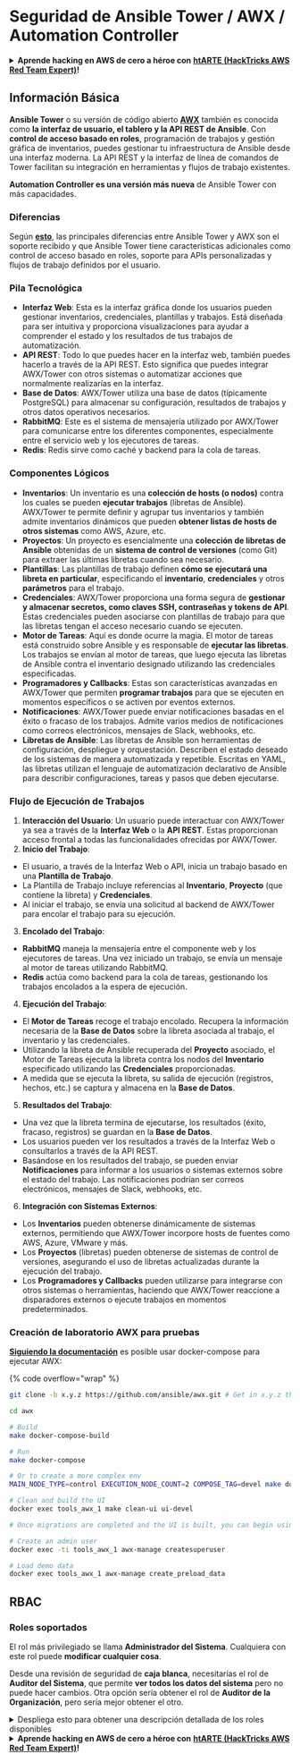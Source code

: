 # Seguridad de Ansible Tower / AWX / Automation Controller

<details>

<summary><strong>Aprende hacking en AWS de cero a héroe con</strong> <a href="https://training.hacktricks.xyz/courses/arte"><strong>htARTE (HackTricks AWS Red Team Expert)</strong></a><strong>!</strong></summary>

Otras formas de apoyar a HackTricks:

* Si quieres ver a tu **empresa anunciada en HackTricks** o **descargar HackTricks en PDF**, consulta los [**PLANES DE SUSCRIPCIÓN**](https://github.com/sponsors/carlospolop)!
* Consigue el [**merchandising oficial de PEASS & HackTricks**](https://peass.creator-spring.com)
* Descubre [**La Familia PEASS**](https://opensea.io/collection/the-peass-family), nuestra colección de [**NFTs**](https://opensea.io/collection/the-peass-family) exclusivos
* **Únete al** 💬 [**grupo de Discord**](https://discord.gg/hRep4RUj7f) o al [**grupo de Telegram**](https://t.me/peass) o **sigue** a **Twitter** 🐦 [**@carlospolopm**](https://twitter.com/carlospolopm)**.**
* **Comparte tus trucos de hacking enviando PRs a los repositorios de GitHub de** [**HackTricks**](https://github.com/carlospolop/hacktricks) y [**HackTricks Cloud**](https://github.com/carlospolop/hacktricks-cloud).

</details>

## Información Básica

**Ansible Tower** o su versión de código abierto [**AWX**](https://github.com/ansible/awx) también es conocida como **la interfaz de usuario, el tablero y la API REST de Ansible**. Con **control de acceso basado en roles**, programación de trabajos y gestión gráfica de inventarios, puedes gestionar tu infraestructura de Ansible desde una interfaz moderna. La API REST y la interfaz de línea de comandos de Tower facilitan su integración en herramientas y flujos de trabajo existentes.

**Automation Controller es una versión más nueva** de Ansible Tower con más capacidades.

### Diferencias

Según [**esto**](https://blog.devops.dev/ansible-tower-vs-awx-under-the-hood-65cfec78db00), las principales diferencias entre Ansible Tower y AWX son el soporte recibido y que Ansible Tower tiene características adicionales como control de acceso basado en roles, soporte para APIs personalizadas y flujos de trabajo definidos por el usuario.

### Pila Tecnológica

* **Interfaz Web**: Esta es la interfaz gráfica donde los usuarios pueden gestionar inventarios, credenciales, plantillas y trabajos. Está diseñada para ser intuitiva y proporciona visualizaciones para ayudar a comprender el estado y los resultados de tus trabajos de automatización.
* **API REST**: Todo lo que puedes hacer en la interfaz web, también puedes hacerlo a través de la API REST. Esto significa que puedes integrar AWX/Tower con otros sistemas o automatizar acciones que normalmente realizarías en la interfaz.
* **Base de Datos**: AWX/Tower utiliza una base de datos (típicamente PostgreSQL) para almacenar su configuración, resultados de trabajos y otros datos operativos necesarios.
* **RabbitMQ**: Este es el sistema de mensajería utilizado por AWX/Tower para comunicarse entre los diferentes componentes, especialmente entre el servicio web y los ejecutores de tareas.
* **Redis**: Redis sirve como caché y backend para la cola de tareas.

### Componentes Lógicos

* **Inventarios**: Un inventario es una **colección de hosts (o nodos)** contra los cuales se pueden **ejecutar trabajos** (libretas de Ansible). AWX/Tower te permite definir y agrupar tus inventarios y también admite inventarios dinámicos que pueden **obtener listas de hosts de otros sistemas** como AWS, Azure, etc.
* **Proyectos**: Un proyecto es esencialmente una **colección de libretas de Ansible** obtenidas de un **sistema de control de versiones** (como Git) para extraer las últimas libretas cuando sea necesario.
* **Plantillas**: Las plantillas de trabajo definen **cómo se ejecutará una libreta en particular**, especificando el **inventario**, **credenciales** y otros **parámetros** para el trabajo.
* **Credenciales**: AWX/Tower proporciona una forma segura de **gestionar y almacenar secretos, como claves SSH, contraseñas y tokens de API**. Estas credenciales pueden asociarse con plantillas de trabajo para que las libretas tengan el acceso necesario cuando se ejecuten.
* **Motor de Tareas**: Aquí es donde ocurre la magia. El motor de tareas está construido sobre Ansible y es responsable de **ejecutar las libretas**. Los trabajos se envían al motor de tareas, que luego ejecuta las libretas de Ansible contra el inventario designado utilizando las credenciales especificadas.
* **Programadores y Callbacks**: Estas son características avanzadas en AWX/Tower que permiten **programar trabajos** para que se ejecuten en momentos específicos o se activen por eventos externos.
* **Notificaciones**: AWX/Tower puede enviar notificaciones basadas en el éxito o fracaso de los trabajos. Admite varios medios de notificaciones como correos electrónicos, mensajes de Slack, webhooks, etc.
* **Libretas de Ansible**: Las libretas de Ansible son herramientas de configuración, despliegue y orquestación. Describen el estado deseado de los sistemas de manera automatizada y repetible. Escritas en YAML, las libretas utilizan el lenguaje de automatización declarativo de Ansible para describir configuraciones, tareas y pasos que deben ejecutarse.

### Flujo de Ejecución de Trabajos

1. **Interacción del Usuario**: Un usuario puede interactuar con AWX/Tower ya sea a través de la **Interfaz Web** o la **API REST**. Estas proporcionan acceso frontal a todas las funcionalidades ofrecidas por AWX/Tower.
2. **Inicio del Trabajo**:
* El usuario, a través de la Interfaz Web o API, inicia un trabajo basado en una **Plantilla de Trabajo**.
* La Plantilla de Trabajo incluye referencias al **Inventario**, **Proyecto** (que contiene la libreta) y **Credenciales**.
* Al iniciar el trabajo, se envía una solicitud al backend de AWX/Tower para encolar el trabajo para su ejecución.
3. **Encolado del Trabajo**:
* **RabbitMQ** maneja la mensajería entre el componente web y los ejecutores de tareas. Una vez iniciado un trabajo, se envía un mensaje al motor de tareas utilizando RabbitMQ.
* **Redis** actúa como backend para la cola de tareas, gestionando los trabajos encolados a la espera de ejecución.
4. **Ejecución del Trabajo**:
* El **Motor de Tareas** recoge el trabajo encolado. Recupera la información necesaria de la **Base de Datos** sobre la libreta asociada al trabajo, el inventario y las credenciales.
* Utilizando la libreta de Ansible recuperada del **Proyecto** asociado, el Motor de Tareas ejecuta la libreta contra los nodos del **Inventario** especificado utilizando las **Credenciales** proporcionadas.
* A medida que se ejecuta la libreta, su salida de ejecución (registros, hechos, etc.) se captura y almacena en la **Base de Datos**.
5. **Resultados del Trabajo**:
* Una vez que la libreta termina de ejecutarse, los resultados (éxito, fracaso, registros) se guardan en la **Base de Datos**.
* Los usuarios pueden ver los resultados a través de la Interfaz Web o consultarlos a través de la API REST.
* Basándose en los resultados del trabajo, se pueden enviar **Notificaciones** para informar a los usuarios o sistemas externos sobre el estado del trabajo. Las notificaciones podrían ser correos electrónicos, mensajes de Slack, webhooks, etc.
6. **Integración con Sistemas Externos**:
* Los **Inventarios** pueden obtenerse dinámicamente de sistemas externos, permitiendo que AWX/Tower incorpore hosts de fuentes como AWS, Azure, VMware y más.
* Los **Proyectos** (libretas) pueden obtenerse de sistemas de control de versiones, asegurando el uso de libretas actualizadas durante la ejecución del trabajo.
* Los **Programadores y Callbacks** pueden utilizarse para integrarse con otros sistemas o herramientas, haciendo que AWX/Tower reaccione a disparadores externos o ejecute trabajos en momentos predeterminados.
### Creación de laboratorio AWX para pruebas

[**Siguiendo la documentación**](https://github.com/ansible/awx/blob/devel/tools/docker-compose/README.md) es posible usar docker-compose para ejecutar AWX:

{% code overflow="wrap" %}
```bash
git clone -b x.y.z https://github.com/ansible/awx.git # Get in x.y.z the latest release version

cd awx

# Build
make docker-compose-build

# Run
make docker-compose

# Or to create a more complex env
MAIN_NODE_TYPE=control EXECUTION_NODE_COUNT=2 COMPOSE_TAG=devel make docker-compose

# Clean and build the UI
docker exec tools_awx_1 make clean-ui ui-devel

# Once migrations are completed and the UI is built, you can begin using AWX. The UI can be reached in your browser at https://localhost:8043/#/home, and the API can be found at https://localhost:8043/api/v2.

# Create an admin user
docker exec -ti tools_awx_1 awx-manage createsuperuser

# Load demo data
docker exec tools_awx_1 awx-manage create_preload_data
```
## RBAC

### Roles soportados

El rol más privilegiado se llama **Administrador del Sistema**. Cualquiera con este rol puede **modificar cualquier cosa**.

Desde una revisión de seguridad de **caja blanca**, necesitarías el rol de **Auditor del Sistema**, que permite **ver todos los datos del sistema** pero no puede hacer cambios. Otra opción sería obtener el rol de **Auditor de la Organización**, pero sería mejor obtener el otro.

<details>

<summary>Despliega esto para obtener una descripción detallada de los roles disponibles</summary>

1. **Administrador del Sistema**:
* Este es el rol de superusuario con permisos para acceder y modificar cualquier recurso en el sistema.
* Pueden gestionar todas las organizaciones, equipos, proyectos, inventarios, plantillas de trabajo, etc.
2. **Auditor del Sistema**:
* Los usuarios con este rol pueden ver todos los datos del sistema pero no pueden hacer cambios.
* Este rol está diseñado para cumplimiento y supervisión.
3. **Roles de Organización**:
* **Admin**: Control total sobre los recursos de la organización.
* **Auditor**: Acceso solo de lectura a los recursos de la organización.
* **Miembro**: Membresía básica en una organización sin permisos específicos.
* **Ejecutar**: Puede ejecutar plantillas de trabajo dentro de la organización.
* **Leer**: Puede ver los recursos de la organización.
4. **Roles de Proyecto**:
* **Admin**: Puede gestionar y modificar el proyecto.
* **Usar**: Puede usar el proyecto en una plantilla de trabajo.
* **Actualizar**: Puede actualizar el proyecto usando SCM (control de versiones).
5. **Roles de Inventario**:
* **Admin**: Puede gestionar y modificar el inventario.
* **Ad Hoc**: Puede ejecutar comandos ad hoc en el inventario.
* **Actualizar**: Puede actualizar la fuente del inventario.
* **Usar**: Puede usar el inventario en una plantilla de trabajo.
* **Leer**: Acceso solo de lectura.
6. **Roles de Plantilla de Trabajo**:
* **Admin**: Puede gestionar y modificar la plantilla de trabajo.
* **Ejecutar**: Puede ejecutar el trabajo.
* **Leer**: Acceso solo de lectura.
7. **Roles de Credenciales**:
* **Admin**: Puede gestionar y modificar las credenciales.
* **Usar**: Puede usar las credenciales en plantillas de trabajo u otros recursos relevantes.
* **Leer**: Acceso solo de lectura.
8. **Roles de Equipo**:
* **Miembro**: Parte del equipo pero sin permisos específicos.
* **Admin**: Puede gestionar los miembros del equipo y los recursos asociados.
9. **Roles de Flujo de Trabajo**:
* **Admin**: Puede gestionar y modificar el flujo de trabajo.
* **Ejecutar**: Puede ejecutar el flujo de trabajo.
* **Leer**: Acceso solo de lectura.

</details>

<details>

<summary><strong>Aprende hacking en AWS de cero a héroe con</strong> <a href="https://training.hacktricks.xyz/courses/arte"><strong>htARTE (HackTricks AWS Red Team Expert)</strong></a><strong>!</strong></summary>

Otras formas de apoyar a HackTricks:

* Si quieres ver a tu **empresa anunciada en HackTricks** o **descargar HackTricks en PDF** revisa los [**PLANES DE SUSCRIPCIÓN**](https://github.com/sponsors/carlospolop)!
* Consigue el [**merchandising oficial de PEASS & HackTricks**](https://peass.creator-spring.com)
* Descubre [**La Familia PEASS**](https://opensea.io/collection/the-peass-family), nuestra colección de [**NFTs**](https://opensea.io/collection/the-peass-family) exclusivos
* **Únete al** 💬 [**grupo de Discord**](https://discord.gg/hRep4RUj7f) o al [**grupo de Telegram**](https://t.me/peass) o **sigue** a **Twitter** 🐦 [**@carlospolopm**](https://twitter.com/carlospolopm)**.**
* **Comparte tus trucos de hacking enviando PRs a los repositorios de GitHub** [**HackTricks**](https://github.com/carlospolop/hacktricks) y [**HackTricks Cloud**](https://github.com/carlospolop/hacktricks-cloud).

</details>
